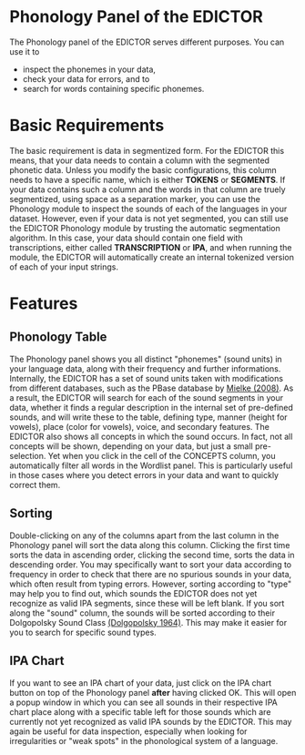 # Phonology Panel of the EDICTOR

The Phonology panel of the EDICTOR serves different purposes. You can use it to
* inspect the phonemes in your data,
* check your data for errors, and to
* search for words containing specific phonemes.

# Basic Requirements

The basic requirement is data in segmentized form. For the EDICTOR this means,
that your data needs to contain a column with the segmented phonetic data.
Unless you modify the basic configurations, this column needs to have a
specific name, which is either **TOKENS** or **SEGMENTS**. If your data
contains such a column and the words in that column are truely segmentized,
using space as a separation marker, you can use the Phonology module to inspect
the sounds of each of the languages in your dataset.  However, even if your
data is not yet segmented, you can still use the EDICTOR Phonology module by
trusting the automatic segmentation algorithm. In this case, your data should
contain one field with transcriptions, either called **TRANSCRIPTION** or
**IPA**, and when running the module, the EDICTOR will automatically create an
internal tokenized version of each of your input strings.

# Features

## Phonology Table

The Phonology panel shows you all distinct "phonemes" (sound units) in your
language data, along with their frequency and further informations.
Internally, the EDICTOR has a set of sound units taken with modifications from
different databases, such as the PBase database by [Mielke
(2008)](:bib:Mielke2008).  As a result, the EDICTOR will search for each of the
sound segments in your data, whether it finds a regular description in the
internal set of pre-defined sounds, and will write these to the table,
defining type, manner (height for vowels), place (color for vowels), voice, and
secondary features.  The EDICTOR also shows all concepts in which the sound
occurs.  In fact, not all concepts will be shown, depending on your data, but
just a small pre-selection.  Yet when you click in the cell of the CONCEPTS
column, you automatically filter all words in the Wordlist panel.  This is
particularly useful in those cases where you detect errors in your data and
want to quickly correct them.

## Sorting 

Double-clicking on any of the columns apart from the last column in the
Phonology panel will sort the data along this column. Clicking the first time
sorts the data in ascending order, clicking the second time, sorts the data in
descending order. You may specifically want to sort your data according to
frequency in order to check that there are no spurious sounds in your data,
which often result from typing errors.  However, sorting according to "type"
may help you to find out, which sounds the EDICTOR does not yet recognize as
valid IPA segments, since these will be left blank.  If you sort along the
"sound" column, the sounds will be sorted according to their Dolgopolsky Sound
Class [(Dolgopolsky 1964)](:bib:Dolgopolsky1964). This may make it easier for
you to search for specific sound types.

## IPA Chart

If you want to see an IPA chart of your data, just click on the IPA chart
button on top of the Phonology panel **after** having clicked OK. This will
open a popup window in which you can see all sounds in their respective IPA
chart place along with a specific table left for those sounds which are
currently not yet recognized as valid IPA sounds by the EDICTOR.  This may
again be useful for data inspection, especially when looking for irregularities
or "weak spots" in the phonological system of a language.

